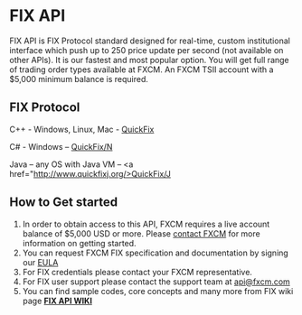 # FIX API

FIX API is FIX Protocol standard designed for real-time, custom institutional interface which push up to 250 price update per second (not available on other APIs). It is our fastest and most popular option. You will get full range of trading order types available at FXCM. An FXCM TSII account with a $5,000 minimum balance is required.

## FIX Protocol
C++ - Windows, Linux, Mac - <a href="http://www.quickfixengine.org/">QuickFix</a>

C# - Windows – <a href="http://quickfixn.org/">QuickFix/N</a>

Java – any OS with Java VM – <a href="http://www.quickfixj.org/>QuickFix/J</a>

## How to Get started

1. In order to obtain access to this API, FXCM requires a live account balance of $5,000 USD or more. Please [contact FXCM](https://www.fxcm.com/support/contact-client-support/) for more information on getting started.
2. You can request FXCM FIX specification and documentation by signing our [EULA](https://www.fxcm.com/forms/eula/)
3. For FIX credentials please contact your FXCM representative.
4. For FIX user support please contact the support team at api@fxcm.com
5. You can find sample codes, core concepts and many more from FIX wiki page
[**FIX API WIKI**](https://apiwiki.fxcorporate.com/doku.php?id=fix_api/)
